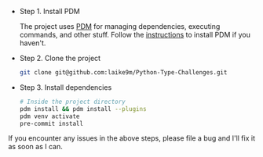 - Step 1. Install PDM

  The project uses [PDM](https://pdm-project.org/latest/) for managing dependencies, executing commands, and other stuff. Follow the [instructions](https://pdm-project.org/latest/) to install PDM if you haven't.

- Step 2. Clone the project

  ```bash
  git clone git@github.com:laike9m/Python-Type-Challenges.git
  ```

- Step 3. Install dependencies

  ```bash
  # Inside the project directory
  pdm install && pdm install --plugins
  pdm venv activate
  pre-commit install
  ```

If you encounter any issues in the above steps, please file a bug and I'll fix it as soon as I can.
